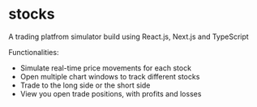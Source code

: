 # stocks
 
A trading platfrom simulator build using React.js, Next.js and TypeScript


Functionalities:

* Simulate real-time price movements for each stock
* Open multiple chart windows to track different stocks
* Trade to the long side or the short side
* View you open trade positions, with profits and losses
